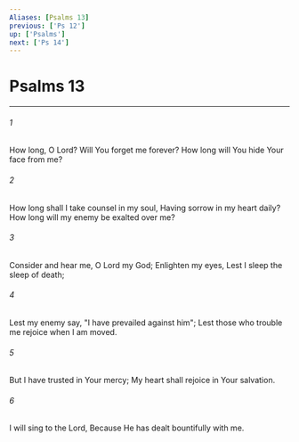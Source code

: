 ```yaml
---
Aliases: [Psalms 13]
previous: ['Ps 12']
up: ['Psalms']
next: ['Ps 14']
---
```

# Psalms 13

***


###### 1 
How long, O Lord? Will You forget me forever? How long will You hide Your face from me? 

###### 2 
How long shall I take counsel in my soul, Having sorrow in my heart daily? How long will my enemy be exalted over me? 

###### 3 
Consider and hear me, O Lord my God; Enlighten my eyes, Lest I sleep the sleep of death; 

###### 4 
Lest my enemy say, "I have prevailed against him"; Lest those who trouble me rejoice when I am moved. 

###### 5 
But I have trusted in Your mercy; My heart shall rejoice in Your salvation. 

###### 6 
I will sing to the Lord, Because He has dealt bountifully with me.
